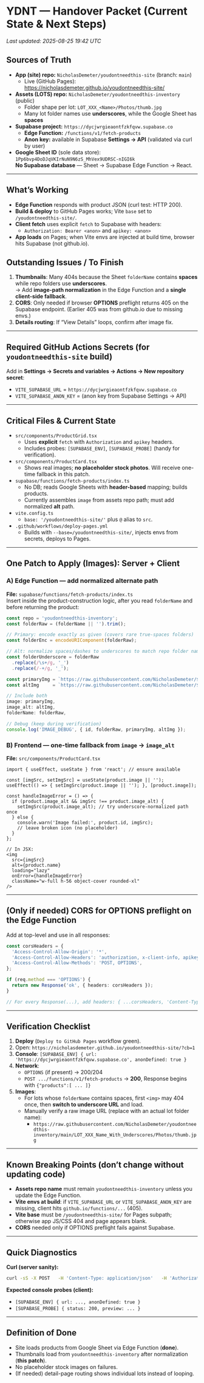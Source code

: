 # YDNT — Handover Packet (Current State & Next Steps)
_Last updated: 2025-08-25 19:42 UTC_

## Sources of Truth
- **App (site) repo:** `NicholasDemeter/youdontneedthis-site` (branch: `main`)
  - Live (GitHub Pages): https://nicholasdemeter.github.io/youdontneedthis-site/
- **Assets (LOTS) repo:** `NicholasDemeter/youdontneedthis-inventory` (public)
  - Folder shape per lot: `LOT_XXX_<Name>/Photos/thumb.jpg`
  - Many lot folder names use **underscores**, while the Google Sheet has **spaces**
- **Supabase project:** `https://dycjwrgieaontfzkfqvw.supabase.co`
  - **Edge Function:** `/functions/v1/fetch-products`
  - **Anon key:** available in Supabase **Settings → API** (validated via curl by user)
- **Google Sheet ID** (sole data store): `1Pp6bvp4DoDJqVKIrNuN9N6zS_MhVex9UDRSC-nIGI6k`  
  **No Supabase database** — Sheet → Supabase Edge Function → React.

---

## What’s Working
- **Edge Function** responds with product JSON (curl test: HTTP 200).
- **Build & deploy** to GitHub Pages works; Vite `base` set to `/youdontneedthis-site/`.
- **Client fetch** uses explicit `fetch` to Supabase with headers:
  - `Authorization: Bearer <anon>` and `apikey: <anon>`
- **App loads** on Pages; when Vite envs are injected at build time, browser hits Supabase (not github.io).

## Outstanding Issues / To Finish
1. **Thumbnails**: Many 404s because the Sheet `folderName` contains **spaces** while repo folders use **underscores**.  
   → Add **image-path normalization** in the Edge Function and a **single client-side fallback**.
2. **CORS**: Only needed if browser **OPTIONS** preflight returns 405 on the Supabase endpoint. (Earlier 405 was from github.io due to missing envs.)
3. **Details routing**: If “View Details” loops, confirm after image fix.

---

## Required GitHub Actions Secrets (for `youdontneedthis-site` build)
Add in **Settings → Secrets and variables → Actions → New repository secret**:
- `VITE_SUPABASE_URL` = `https://dycjwrgieaontfzkfqvw.supabase.co`
- `VITE_SUPABASE_ANON_KEY` = (anon key from Supabase Settings → API)

---

## Critical Files & Current State
- `src/components/ProductGrid.tsx`
  - Uses **explicit** `fetch` with `Authorization` and `apikey` headers.
  - Includes probes: `[SUPABASE_ENV]`, `[SUPABASE_PROBE]` (handy for verification).
- `src/components/ProductCard.tsx`
  - Shows real images; **no placeholder stock photos**. Will receive one-time fallback in this patch.
- `supabase/functions/fetch-products/index.ts`
  - No DB; reads Google Sheets with **header-based** mapping; builds products.
  - Currently assembles `image` from assets repo path; must add normalized **alt** path.
- `vite.config.ts`
  - `base: '/youdontneedthis-site/'` plus `@` alias to `src`.
- `.github/workflows/deploy-pages.yml`
  - Builds with `--base=/youdontneedthis-site/`, injects envs from secrets, deploys to Pages.

---

## One Patch to Apply (Images): Server + Client

### A) Edge Function — add normalized alternate path
**File:** `supabase/functions/fetch-products/index.ts`  
Insert inside the product-construction logic, after you read `folderName` and before returning the product:
```ts
const repo = 'youdontneedthis-inventory';
const folderRaw = (folderName || '').trim();

// Primary: encode exactly as given (covers rare true-spaces folders)
const folderEnc = encodeURIComponent(folderRaw);

// Alt: normalize spaces/dashes to underscores to match repo folder names
const folderUnderscore = folderRaw
  .replace(/\s+/g, '_')
  .replace(/-+/g, '_');

const primaryImg = `https://raw.githubusercontent.com/NicholasDemeter/${repo}/main/${folderEnc}/Photos/thumb.jpg`;
const altImg     = `https://raw.githubusercontent.com/NicholasDemeter/${repo}/main/${encodeURIComponent(folderUnderscore)}/Photos/thumb.jpg`;

// Include both
image: primaryImg,
image_alt: altImg,
folderName: folderRaw,

// Debug (keep during verification)
console.log('IMAGE_DEBUG', { id, folderRaw, primaryImg, altImg });
```

### B) Frontend — one-time fallback from `image` → `image_alt`
**File:** `src/components/ProductCard.tsx`
```tsx
import { useEffect, useState } from 'react'; // ensure available

const [imgSrc, setImgSrc] = useState(product.image || '');
useEffect(() => { setImgSrc(product.image || ''); }, [product.image]);

const handleImageError = () => {
  if (product.image_alt && imgSrc !== product.image_alt) {
    setImgSrc(product.image_alt); // try underscore-normalized path once
  } else {
    console.warn('Image failed:', product.id, imgSrc);
    // leave broken icon (no placeholder)
  }
};

// In JSX:
<img
  src={imgSrc}
  alt={product.name}
  loading="lazy"
  onError={handleImageError}
  className="w-full h-56 object-cover rounded-xl"
/>
```

---

## (Only if needed) CORS for OPTIONS preflight on the Edge Function
Add at top-level and use in all responses:
```ts
const corsHeaders = {
  'Access-Control-Allow-Origin': '*',
  'Access-Control-Allow-Headers': 'authorization, x-client-info, apikey, content-type',
  'Access-Control-Allow-Methods': 'POST, OPTIONS',
};

if (req.method === 'OPTIONS') {
  return new Response('ok', { headers: corsHeaders });
}

// For every Response(...), add headers: { ...corsHeaders, 'Content-Type': 'application/json' }
```

---

## Verification Checklist
1. **Deploy** (`Deploy to GitHub Pages` workflow green).
2. Open: `https://nicholasdemeter.github.io/youdontneedthis-site/?cb=1`
3. **Console**: `[SUPABASE_ENV] { url: 'https://dycjwrgieaontfzkfqvw.supabase.co', anonDefined: true }`
4. **Network**:
   - `OPTIONS` (if present) → 200/204
   - `POST .../functions/v1/fetch-products` → **200**, Response begins with `{"products":[ ... ]}`
5. **Images**:
   - For lots whose `folderName` contains spaces, first `<img>` may 404 once, then **switch to underscore URL** and load.
   - Manually verify a raw image URL (replace with an actual lot folder name):
     - `https://raw.githubusercontent.com/NicholasDemeter/youdontneedthis-inventory/main/LOT_XXX_Name_With_Underscores/Photos/thumb.jpg`

---

## Known Breaking Points (don’t change without updating code)
- **Assets repo name** must remain `youdontneedthis-inventory` unless you update the Edge Function.
- **Vite envs at build**: if `VITE_SUPABASE_URL` or `VITE_SUPABASE_ANON_KEY` are missing, client hits `github.io/functions/...` (405).
- **Vite base** must be `/youdontneedthis-site/` for Pages subpath; otherwise app JS/CSS 404 and page appears blank.
- **CORS** needed only if OPTIONS preflight fails against Supabase.

---

## Quick Diagnostics

**Curl (server sanity):**
```bash
curl -sS -X POST   -H 'Content-Type: application/json'   -H 'Authorization: Bearer <ANON>'   -H 'apikey: <ANON>'   https://dycjwrgieaontfzkfqvw.supabase.co/functions/v1/fetch-products   -d '{}' | head -c 400; echo
```

**Expected console probes (client):**
- `[SUPABASE_ENV] { url: ..., anonDefined: true }`
- `[SUPABASE_PROBE] { status: 200, preview: ... }`

---

## Definition of Done
- Site loads products from Google Sheet via Edge Function (**done**).
- Thumbnails load from `youdontneedthis-inventory` after normalization (**this patch**).
- No placeholder stock images on failures.
- (If needed) detail-page routing shows individual lots instead of looping.